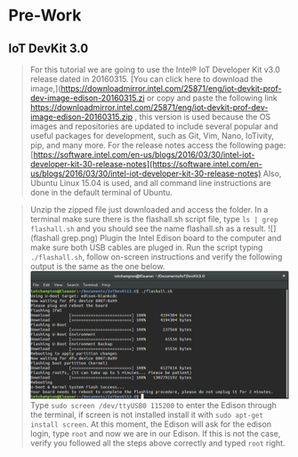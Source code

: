 # Pre-Work

## IoT DevKit 3.0

>For this tutorial we are going to use the Intel® IoT Developer Kit v3.0 release dated in 20160315. [You can click here to download the image,](https://downloadmirror.intel.com/25871/eng/iot-devkit-prof-dev-image-edison-20160315.zi or copy and paste the following link https://downloadmirror.intel.com/25871/eng/iot-devkit-prof-dev-image-edison-20160315.zip , this version is used because the OS images and repositories are updated to include several popular and useful packages for development, such as Git, Vim, Nano, IoTivity, pip, and many more.
>For the release notes access the following page: [https://software.intel.com/en-us/blogs/2016/03/30/intel-iot-developer-kit-30-release-notes](https://software.intel.com/en-us/blogs/2016/03/30/intel-iot-developer-kit-30-release-notes)
>Also, Ubuntu Linux 15.04 is used, and all command line instructions are done in the default terminal of Ubuntu.

>Unzip the zipped file just downloaded and access the folder.
  >In a terminal make sure there is the flashall.sh script file, type ```ls | grep flashall.sh``` and you should see the name flashall.sh as a result.
  >![](flashall grep.png)
  >Plugin the Intel Edison board to the computer and make sure both USB cables are pluged in.
  >Run the script typing ```./flashall.sh```, follow on-screen instructions and verify the following output is the same as the one below.
  >![](FlashAllScript.png)
  >Type ```sudo screen /dev/ttyUSB0 115200``` to enter the Edison through the terminal, if screen is not installed install it with ```sudo apt-get install screen```. 
  >At this moment, the Edison will ask for the edison login, type ```root``` and now we are in our Edison. If this is not the case, verify you followed all the steps above correctly and typed ```root``` right.